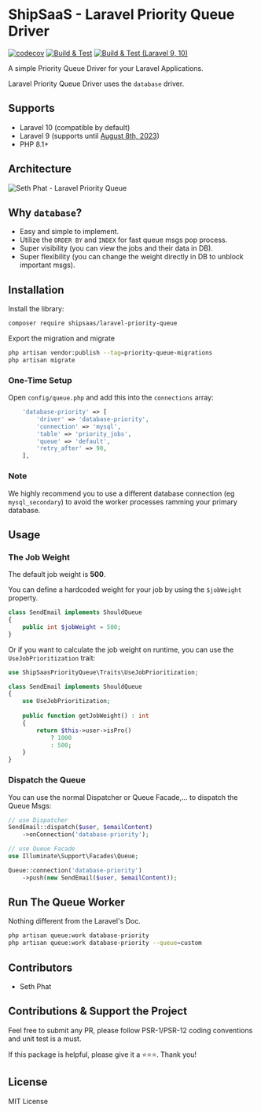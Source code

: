 # ShipSaaS - Laravel Priority Queue Driver

[![codecov](https://codecov.io/gh/shipsaas/laravel-priority-queue/branch/main/graph/badge.svg?token=V3HOOR12HA)](https://codecov.io/gh/shipsaas/laravel-priority-queue)
[![Build & Test](https://github.com/shipsaas/laravel-priority-queue/actions/workflows/build.yml/badge.svg)](https://github.com/shipsaas/laravel-priority-queue/actions/workflows/build.yml)
[![Build & Test (Laravel 9, 10)](https://github.com/shipsaas/laravel-priority-queue/actions/workflows/build-laravel.yml/badge.svg)](https://github.com/shipsaas/laravel-priority-queue/actions/workflows/build-laravel.yml)

A simple Priority Queue Driver for your Laravel Applications.

Laravel Priority Queue Driver uses the `database` driver.

## Supports
- Laravel 10 (compatible by default)
- Laravel 9 (supports until [August 8th, 2023](https://laravel.com/docs/10.x/releases))
- PHP 8.1+

## Architecture

![Seth Phat - Laravel Priority Queue](https://i.imgur.com/H8OEMhQ.png)

## Why `database`?

- Easy and simple to implement.
- Utilize the `ORDER BY` and `INDEX` for fast queue msgs pop process.
- Super visibility (you can view the jobs and their data in DB).
- Super flexibility (you can change the weight directly in DB to unblock important msgs).

## Installation

Install the library:

```bash
composer require shipsaas/laravel-priority-queue
```

Export the migration and migrate

```bash
php artisan vendor:publish --tag=priority-queue-migrations
php artisan migrate
```

### One-Time Setup

Open `config/queue.php` and add this into the `connections` array:

```php
    'database-priority' => [
        'driver' => 'database-priority',
        'connection' => 'mysql',
        'table' => 'priority_jobs',
        'queue' => 'default',
        'retry_after' => 90,
    ],
```
### Note

We highly recommend you to use a different database connection (eg `mysql_secondary`) to avoid the worker processes ramming your 
primary database.

## Usage

### The Job Weight

The default job weight is **500**.

You can define a hardcoded weight for your job by using the `$jobWeight` property.

```php
class SendEmail implements ShouldQueue
{
    public int $jobWeight = 500;
}
```

Or if you want to calculate the job weight on runtime, you can use the `UseJobPrioritization` trait:

```php
use ShipSaasPriorityQueue\Traits\UseJobPrioritization;

class SendEmail implements ShouldQueue
{
    use UseJobPrioritization;
    
    public function getJobWeight() : int
    {
        return $this->user->isPro()
            ? 1000
            : 500;
    }
}
```

### Dispatch the Queue

You can use the normal Dispatcher or Queue Facade,... to dispatch the Queue Msgs:

```php
// use Dispatcher
SendEmail::dispatch($user, $emailContent)
    ->onConnection('database-priority');

// use Queue Facade
use Illuminate\Support\Facades\Queue;

Queue::connection('database-priority')
    ->push(new SendEmail($user, $emailContent));
```

## Run The Queue Worker

Nothing different from the Laravel's Doc.

```bash
php artisan queue:work database-priority
php artisan queue:work database-priority --queue=custom
```

## Contributors
- Seth Phat

## Contributions & Support the Project

Feel free to submit any PR, please follow PSR-1/PSR-12 coding conventions and unit test is a must.

If this package is helpful, please give it a ⭐️⭐️⭐️. Thank you!

## License
MIT License
